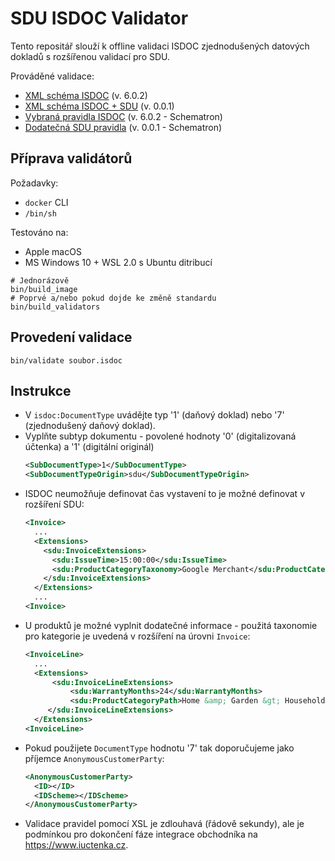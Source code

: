 # SDU ISDOC Validator

Tento repositář slouží k offline validaci ISDOC zjednodušených datových dokladů s rozšířenou validací pro SDU.

Prováděné validace:
- [XML schéma ISDOC](https://isdoc.cz/6.0.2/xsd/isdoc-invoice-6.0.2.xsd) (v. 6.0.2)
- [XML schéma ISDOC + SDU](https://github.com/isducz/sdu-isdoc-validator/blob/main/xsd/isdoc-sdu-0.0.1.xsd) (v. 0.0.1)
- [Vybraná pravidla ISDOC](https://isdoc.cz/6.0.2/sch/isdoc-6.0.2.sch) (v. 6.0.2 - Schematron)
- [Dodatečná SDU pravidla](https://github.com/isducz/sdu-isdoc-validator/blob/main/sch/isdoc-sdu-0.0.1.sch) (v. 0.0.1 - Schematron)

## Příprava validátorů

Požadavky:
- `docker` CLI
- `/bin/sh`

Testováno na:
- Apple macOS
- MS Windows 10 + WSL 2.0 s Ubuntu ditribucí

```
# Jednorázově
bin/build_image
# Poprvé a/nebo pokud dojde ke změně standardu
bin/build_validators
```

## Provedení validace
```
bin/validate soubor.isdoc
```

## Instrukce

- V `isdoc:DocumentType` uvádějte typ '1' (daňový doklad) nebo '7' (zjednodušený daňový doklad).
- Vyplňte subtyp dokumentu - povolené hodnoty '0' (digitalizovaná účtenka) a '1' (digitální originál)
  ```xml
  <SubDocumentType>1</SubDocumentType>
  <SubDocumentTypeOrigin>sdu</SubDocumentTypeOrigin>
  ```
- ISDOC neumožňuje definovat čas vystavení to je možné definovat v rozšíření SDU:
  ```xml
  <Invoice>
    ...
    <Extensions>
      <sdu:InvoiceExtensions>
        <sdu:IssueTime>15:00:00</sdu:IssueTime>
        <sdu:ProductCategoryTaxonomy>Google Merchant</sdu:ProductCategoryTaxonomy>
      </sdu:InvoiceExtensions>
    </Extensions>
    ...
  <Invoice>
  ```
- U produktů je možné vyplnit dodatečné informace - použitá taxonomie pro kategorie je uvedená v rozšíření na úrovni `Invoice`:
  ```xml
  <InvoiceLine>
    ...
    <Extensions>
        <sdu:InvoiceLineExtensions>
            <sdu:WarrantyMonths>24</sdu:WarrantyMonths>
            <sdu:ProductCategoryPath>Home &amp; Garden &gt; Household Appliances &gt; Climate Control Appliances &gt; Heaters</sdu:ProductCategoryPath>
       </sdu:InvoiceLineExtensions>
    </Extensions>
  <InvoiceLine>
  ```
- Pokud použijete `DocumentType` hodnotu '7' tak doporučujeme jako příjemce `AnonymousCustomerParty`:
  ```xml
  <AnonymousCustomerParty>
    <ID></ID>
    <IDScheme></IDScheme>
  </AnonymousCustomerParty>
  ```
- Validace pravidel pomocí XSL je zdlouhavá (řádově sekundy), ale je podmínkou pro dokončení fáze integrace obchodníka na https://www.iuctenka.cz.
